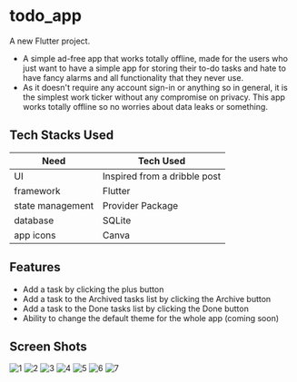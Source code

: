 # todo_app

A new Flutter project.

- A simple ad-free app that works totally offline, made for the users who just want to have a simple app for storing their to-do tasks and hate to have fancy alarms and all functionality that they never use.
- As it doesn't require any account sign-in or anything so in general, it is the simplest work ticker without any compromise on privacy. This app works totally offline so no worries about data leaks or something.

## Tech Stacks Used

 Need | Tech Used 
 --- | --- 
 UI | Inspired from a dribble post 
 framework | Flutter
 state management | Provider Package
 database | SQLite
 app icons | Canva

## Features

- Add a task by clicking the plus button
- Add a task to the Archived tasks list by clicking the Archive button
- Add a task to the Done tasks list by clicking the Done button
- Ability to change the default theme for the whole app (coming soon)

## Screen Shots
![1](https://user-images.githubusercontent.com/28659588/143641212-409fa2b7-3261-4e47-a77b-cf4fc1df1710.png)
![2](https://user-images.githubusercontent.com/28659588/143641194-d63640a5-a405-4ead-93d6-d96a5deb30ea.png)
![3](https://user-images.githubusercontent.com/28659588/143641177-95d12f88-6f74-45b9-b3fa-349358607b94.png)
![4](https://user-images.githubusercontent.com/28659588/143641161-6150d0ac-af81-477a-b7f5-fce99c6e34cf.png)
![5](https://user-images.githubusercontent.com/28659588/143641144-7515d643-773d-4640-add2-ecf7a342686a.png)
![6](https://user-images.githubusercontent.com/28659588/143641128-071cb7a5-1b58-4160-afa0-1d0d073c59bd.png)
![7](https://user-images.githubusercontent.com/28659588/143641087-98b29372-2309-4d1c-a53e-c7257e6cd39b.png)

